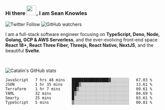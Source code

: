 ### Hi there <img src="https://raw.githubusercontent.com/MartinHeinz/MartinHeinz/master/wave.gif" width="30" />, I am Sean Knowles

![Twitter Follow](https://img.shields.io/twitter/follow/JuniorDEVed?style=social)  ![GitHub watchers](https://img.shields.io/github/watchers/JuniorDEVed/JuniorDEVed?style=social)

 I am a full-stack software engineer focusing on **TypeScript, Deno, Node, Golang, GCP & AWS Serverless**, and the ever-evolving front-end space **React 18+, React Three Fiber, Threejs, React Native, NextJS**, and the beautiful **Svelte**.
 
 <br>
 
 ![Catalin's GitHub stats](https://github-readme-stats.vercel.app/api?username=algoflows&theme=vue-dark)
 
 <!--START_SECTION:waka-->

```text
JavaScript   7 hrs 48 mins   ████████████████▓░░░░░░░░   67.03 %
JSON         1 hr 35 mins    ███▒░░░░░░░░░░░░░░░░░░░░░   13.61 %
Terraform    1 hr 7 mins     ██▒░░░░░░░░░░░░░░░░░░░░░░   09.61 %
YAML         32 mins         █▒░░░░░░░░░░░░░░░░░░░░░░░   04.69 %
Smarty       25 mins         █░░░░░░░░░░░░░░░░░░░░░░░░   03.61 %
TypeScript   5 mins          ▒░░░░░░░░░░░░░░░░░░░░░░░░   00.81 %
```

<!--END_SECTION:waka-->
